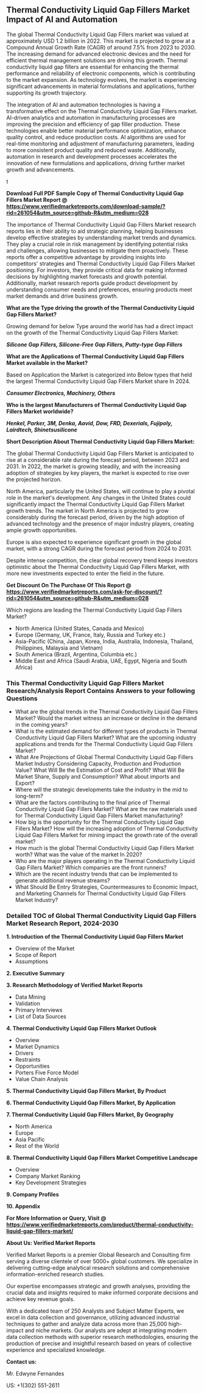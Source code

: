 <h2>Thermal Conductivity Liquid Gap Fillers Market Impact of AI and Automation</h2><p>The global Thermal Conductivity Liquid Gap Fillers market was valued at approximately USD 1.2 billion in 2022. This market is projected to grow at a Compound Annual Growth Rate (CAGR) of around 7.5% from 2023 to 2030. The increasing demand for advanced electronic devices and the need for efficient thermal management solutions are driving this growth. Thermal conductivity liquid gap fillers are essential for enhancing the thermal performance and reliability of electronic components, which is contributing to the market expansion. As technology evolves, the market is experiencing significant advancements in material formulations and applications, further supporting its growth trajectory.</p><p>The integration of AI and automation technologies is having a transformative effect on the Thermal Conductivity Liquid Gap Fillers market. AI-driven analytics and automation in manufacturing processes are improving the precision and efficiency of gap filler production. These technologies enable better material performance optimization, enhance quality control, and reduce production costs. AI algorithms are used for real-time monitoring and adjustment of manufacturing parameters, leading to more consistent product quality and reduced waste. Additionally, automation in research and development processes accelerates the innovation of new formulations and applications, driving further market growth and advancements.</p>t</p><p id="" class=""><strong>Download Full PDF Sample Copy of Thermal Conductivity Liquid Gap Fillers Market Report @ <a href="https://www.verifiedmarketreports.com/download-sample/?rid=261054&utm_source=github-R&utm_medium=028" target="_blank">https://www.verifiedmarketreports.com/download-sample/?rid=261054&utm_source=github-R&utm_medium=028</a></strong></p><p>The importance of&nbsp;Thermal Conductivity Liquid Gap Fillers Market research reports lies in their ability to aid strategic planning, helping businesses develop effective strategies by understanding market trends and dynamics. They play a crucial role in risk management by identifying potential risks and challenges, allowing businesses to mitigate them proactively. These reports offer a competitive advantage by providing insights into competitors' strategies and Thermal Conductivity Liquid Gap Fillers Market positioning. For investors, they provide critical data for making informed decisions by highlighting market forecasts and growth potential. Additionally, market research reports guide product development by understanding consumer needs and preferences, ensuring products meet market demands and drive business growth.</p><p><strong>What are the&nbsp;Type driving the growth of the Thermal Conductivity Liquid Gap Fillers Market?</strong></p><p id="" class="">Growing demand for below Type around the world has had a direct impact on the growth of the Thermal Conductivity Liquid Gap Fillers Market:</p><em><strong>Silicone Gap Fillers, Silicone-Free Gap Fillers, Putty-type Gap Fillers</strong></em></p><strong>What are the&nbsp;Applications&nbsp;of Thermal Conductivity Liquid Gap Fillers Market available in the Market?</strong></p><p id="" class="">Based on Application the Market is categorized into Below types that held the largest Thermal Conductivity Liquid Gap Fillers Market share In 2024.</p><em><strong>Consumer Electronics, Machinery, Others</strong></em></p><strong>Who is the largest Manufacturers of Thermal Conductivity Liquid Gap Fillers Market worldwide?</strong></p><p><em><strong>Henkel, Parker, 3M, Denka, Aavid, Dow, FRD, Dexerials, Fujipoly, Lairdtech, Shinetsusilicone</strong></em></p><p id="" class=""><strong>Short Description About Thermal Conductivity Liquid Gap Fillers Market:</strong></p><p>The global Thermal Conductivity Liquid Gap Fillers Market is anticipated to rise at a considerable rate during the forecast period, between 2023 and 2031. In 2022, the market is growing steadily, and with the increasing adoption of strategies by key players, the market is expected to rise over the projected horizon.</p><p>North America, particularly the United States, will continue to play a pivotal role in the market's development. Any changes in the United States could significantly impact the Thermal Conductivity Liquid Gap Fillers Market growth trends. The market in North America is projected to grow considerably during the forecast period, driven by the high adoption of advanced technology and the presence of major industry players, creating ample growth opportunities.</p><p>Europe is also expected to experience significant growth in the global market, with a strong CAGR during the forecast period from 2024 to 2031.</p><p>Despite intense competition, the clear global recovery trend keeps investors optimistic about the Thermal Conductivity Liquid Gap Fillers Market, with more new investments expected to enter the field in the future.</p><p id="" class=""><strong>Get Discount On The Purchase Of This Report @ <a href="https://www.verifiedmarketreports.com/ask-for-discount/?rid=261054&utm_source=github-R&utm_medium=028" target="_blank">https://www.verifiedmarketreports.com/ask-for-discount/?rid=261054&utm_source=github-R&utm_medium=028</a></strong></p>Which regions are leading the Thermal Conductivity Liquid Gap Fillers Market?</p><ul><li>North America (United States, Canada and Mexico)</li><li>Europe (Germany, UK, France, Italy, Russia and Turkey etc.)</li><li>Asia-Pacific (China, Japan, Korea, India, Australia, Indonesia, Thailand, Philippines, Malaysia and Vietnam)</li><li>South America (Brazil, Argentina, Columbia etc.)</li><li>Middle East and Africa (Saudi Arabia, UAE, Egypt, Nigeria and South Africa)</li></ul><h3 id="" class="">This Thermal Conductivity Liquid Gap Fillers Market Research/Analysis Report Contains Answers to your following Questions</h3><ul><li>What are the global trends in the Thermal Conductivity Liquid Gap Fillers Market? Would the market witness an increase or decline in the demand in the coming years?</li><li>What is the estimated demand for different types of products in Thermal Conductivity Liquid Gap Fillers Market? What are the upcoming industry applications and trends for the Thermal Conductivity Liquid Gap Fillers Market?</li><li>What Are Projections of Global Thermal Conductivity Liquid Gap Fillers Market Industry Considering Capacity, Production and Production Value? What Will Be the Estimation of Cost and Profit? What Will Be Market Share, Supply and Consumption? What about imports and Export?</li><li>Where will the strategic developments take the industry in the mid to long-term?</li><li>What are the factors contributing to the final price of Thermal Conductivity Liquid Gap Fillers Market? What are the raw materials used for Thermal Conductivity Liquid Gap Fillers Market manufacturing?</li><li>How big is the opportunity for the Thermal Conductivity Liquid Gap Fillers Market? How will the increasing adoption of Thermal Conductivity Liquid Gap Fillers Market for mining impact the growth rate of the overall market?</li><li>How much is the global Thermal Conductivity Liquid Gap Fillers Market worth? What was the value of the market In 2020?</li><li>Who are the major players operating in the Thermal Conductivity Liquid Gap Fillers Market? Which companies are the front runners?</li><li>Which are the recent industry trends that can be implemented to generate additional revenue streams?</li><li>What Should Be Entry Strategies, Countermeasures to Economic Impact, and Marketing Channels for Thermal Conductivity Liquid Gap Fillers Market Industry?</li></ul><h3 id="" class="">Detailed TOC of Global Thermal Conductivity Liquid Gap Fillers Market Research Report, 2024-2030</h3><p id="" class=""><strong>1. Introduction of the Thermal Conductivity Liquid Gap Fillers Market</strong></p><ul><li>Overview of the Market</li><li>Scope of Report</li><li>Assumptions</li></ul><p id="" class=""><strong>2. Executive Summary</strong></p><p id="" class=""><strong>3. Research Methodology of Verified Market Reports</strong></p><ul><li>Data Mining</li><li>Validation</li><li>Primary Interviews</li><li>List of Data Sources</li></ul><p id="" class=""><strong>4. Thermal Conductivity Liquid Gap Fillers Market Outlook</strong></p><ul><li>Overview</li><li>Market Dynamics</li><li>Drivers</li><li>Restraints</li><li>Opportunities</li><li>Porters Five Force Model</li><li>Value Chain Analysis</li></ul><p id="" class=""><strong>5. Thermal Conductivity Liquid Gap Fillers Market, By Product</strong></p><p id="" class=""><strong>6. Thermal Conductivity Liquid Gap Fillers Market, By Application</strong></p><p id="" class=""><strong>7. Thermal Conductivity Liquid Gap Fillers Market, By Geography</strong></p><ul><li>North America</li><li>Europe</li><li>Asia Pacific</li><li>Rest of the World</li></ul><p id="" class=""><strong>8. Thermal Conductivity Liquid Gap Fillers Market Competitive Landscape</strong></p><ul><li>Overview</li><li>Company Market Ranking</li><li>Key Development Strategies</li></ul><p id="" class=""><strong>9. Company Profiles</strong></p><p id="" class=""><strong>10. Appendix</strong></p><p id="" class=""><strong>For More Information or Query, Visit @ <a href="https://www.verifiedmarketreports.com/product/thermal-conductivity-liquid-gap-fillers-market/" target="_blank">https://www.verifiedmarketreports.com/product/thermal-conductivity-liquid-gap-fillers-market/</a></strong></p><p id="" class=""><strong>About Us: Verified Market Reports</strong></p><p id="" class="">Verified Market Reports is a premier Global Research and Consulting firm serving a diverse clientele of over 5000+ global customers. We specialize in delivering cutting-edge analytical research solutions and comprehensive information-enriched research studies.</p><p id="" class="">Our expertise encompasses strategic and growth analyses, providing the crucial data and insights required to make informed corporate decisions and achieve key revenue goals.</p><p id="" class="">With a dedicated team of 250 Analysts and Subject Matter Experts, we excel in data collection and governance, utilizing advanced industrial techniques to gather and analyze data across more than 25,000 high-impact and niche markets. Our analysts are adept at integrating modern data collection methods with superior research methodologies, ensuring the production of precise and insightful research based on years of collective experience and specialized knowledge.</p><p id="" class=""><strong>Contact us:</strong></p><p id="" class="">Mr. Edwyne Fernandes</p><p id="" class="">US: +1(302) 551-2611</p>